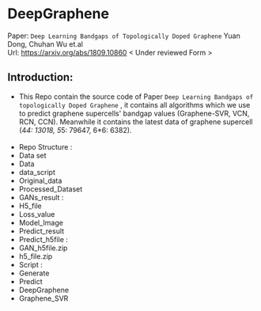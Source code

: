 # DeepGraphene
 Paper: `Deep Learning Bandgaps of Topologically Doped Graphene` Yuan Dong, Chuhan Wu et.al <br/>
         Url: https://arxiv.org/abs/1809.10860  < Under reviewed Form >
## Introduction:
*   This Repo contain the source code of Paper `Deep Learning Bandgaps of topologically Doped Graphene` , it contains all algorithms which we use to predict graphene supercells' bandgap values (Graphene-SVR, VCN, RCN, CCN). Meanwhile it contains the latest data of graphene supercell (4*4: 13018, 5*5: 79647, 6*6: 6382).
<br/><br/>
* Repo Structure : 
 * Data set
  * Data
  * data_script
  * Original_data
  * Processed_Dataset
 * GANs_result :
  * H5_file
  * Loss_value
  * Model_Image
  * Predict_result
 * Predict_h5file :
  * GAN_h5file.zip
  * h5_file.zip
 * Script :
  * Generate
  * Predict
   * DeepGraphene
   * Graphene_SVR
